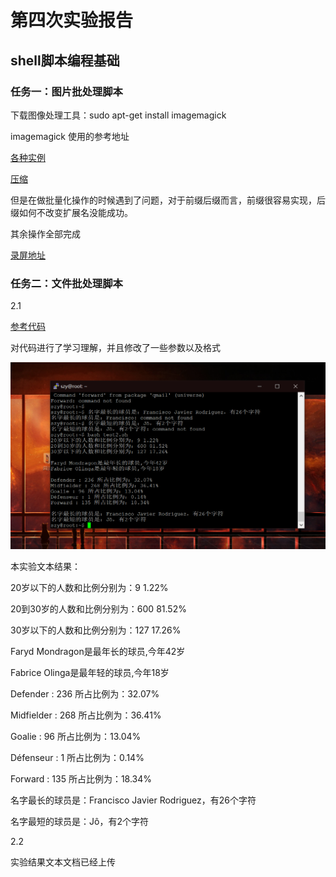 # 第四次实验报告

## shell脚本编程基础

### 任务一：图片批处理脚本

下载图像处理工具：sudo apt-get install imagemagick

imagemagick 使用的参考地址

[各种实例](http://justcoding.iteye.com/blog/2022467/)

[压缩](https://blog.csdn.net/Rylan11/article/details/76850667)

但是在做批量化操作的时候遇到了问题，对于前缀后缀而言，前缀很容易实现，后缀如何不改变扩展名没能成功。

其余操作全部完成

[录屏地址](http://v.youku.com/v_show/id_XMzUwNTA1ODEwMA==.html?spm=a2h0k.8191407.0.0&from=s1.8-1-1.2)

### 任务二：文件批处理脚本

2.1

[参考代码](https://github.com/CUCCS/linux/blob/master/2017-1/ZXM/EX04/ex02.sh)

对代码进行了学习理解，并且修改了一些参数以及格式

![image](https://github.com/BurnyMcDull/image/raw/master/shell/1.png)

本实验文本结果：

20岁以下的人数和比例分别为：9 1.22%

20到30岁的人数和比例分别为：600 81.52%

30岁以下的人数和比例分别为：127 17.26%

Faryd Mondragon是最年长的球员,今年42岁

Fabrice Olinga是最年轻的球员,今年18岁

Defender : 236 所占比例为：32.07%

Midfielder : 268 所占比例为：36.41%

Goalie : 96 所占比例为：13.04%

Défenseur : 1 所占比例为：0.14%

Forward : 135 所占比例为：18.34%

名字最长的球员是：Francisco Javier Rodriguez，有26个字符

名字最短的球员是：Jô，有2个字符

2.2

实验结果文本文档已经上传
